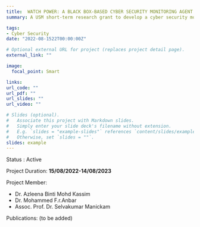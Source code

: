```yaml
---
title:  WATCH POWER: A BLACK BOX-BASED CYBER SECURITY MONITORING AGENT DEVICE.
summary: A USM short-term research grant to develop a cyber security monitoring agent device. 

tags:
- Cyber Security
date: "2022-08-1522T00:00:00Z"

# Optional external URL for project (replaces project detail page).
external_link: ""

image:
  focal_point: Smart

links:
url_code: ""
url_pdf: ""
url_slides: ""
url_video: ""

# Slides (optional).
#   Associate this project with Markdown slides.
#   Simply enter your slide deck's filename without extension.
#   E.g. `slides = "example-slides"` references `content/slides/example-slides.md`.
#   Otherwise, set `slides = ""`.
slides: example
---
```


Status : Active

Project Duration: **15/08/2022-14/08/2023**
   
Project Member:
- Dr. Azleena Binti Mohd Kassim
- Dr. Mohammed F.r.Anbar
- Assoc. Prof. Dr. Selvakumar Manickam

Publications:
(to be added)